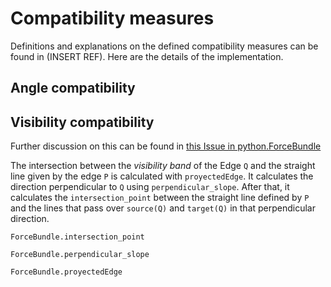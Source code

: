 # Compatibility measures 

Definitions and explanations on the defined compatibility measures can be found in (INSERT REF). Here are the details of the implementation.

## Angle compatibility 

## Visibility compatibility 

Further discussion on this can be found in [this Issue in python.ForceBundle](https://github.com/tabitaCatalan/python.ForceBundle/issues/3) 

<!--(TODO: INSERTAR DIAGRAMA) -->

The intersection between the _visibility band_ of the Edge `Q`
and the straight line given by the edge `P` is calculated with `proyectedEdge`. It calculates the direction perpendicular to `Q` using `perpendicular_slope`. After that, it calculates the `intersection_point` between the straight line defined by `P` and the lines that pass over `source(Q)` and `target(Q)` in that perpendicular direction.

```@docs
ForceBundle.intersection_point
```

```@docs
ForceBundle.perpendicular_slope
```

```@docs
ForceBundle.proyectedEdge
```
 